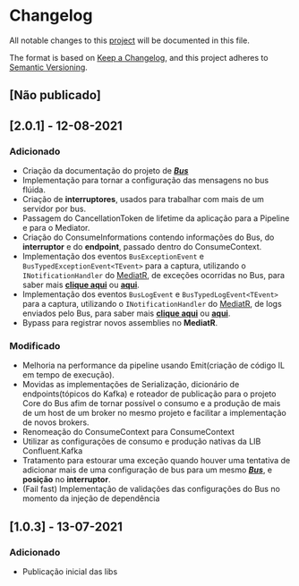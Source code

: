 # Changelog

All notable changes to this [project](README.md) will be documented in this file.

The format is based on [Keep a Changelog](https://keepachangelog.com/en/1.0.0/),
and this project adheres to [Semantic Versioning](https://semver.org/spec/v2.0.0.html).

## [Não publicado]

## [2.0.1] - 12-08-2021

### Adicionado

- Criação da documentação do projeto de [**_Bus_**](./docs/bus/README.md)
- Implementação para tornar a configuração das mensagens no bus flúida.
- Criação de __**interruptores**__, usados para trabalhar com mais de um servidor por bus.
- Passagem do CancellationToken de lifetime da aplicação para a Pipeline e para o Mediator.
- Criação do ConsumeInformations contendo informações do Bus, do __**interruptor**__ e do __**endpoint**__, passado dentro do ConsumeContext.
- Implementação dos eventos `BusExceptionEvent` e `BusTypedExceptionEvent<TEvent>` para a captura, utilizando o `INotificationHandler` do [MediatR](https://github.com/jbogard/MediatR), de exceções ocorridas no Bus, para saber mais [**clique aqui**](docs/bus/monitoramento/monitoramento.md) ou [**aqui**](docs/bus/monitoramento/excecoes.md).
- Implementação dos eventos `BusLogEvent` e `BusTypedLogEvent<TEvent>` para a captura, utilizando o `INotificationHandler` do [MediatR](https://github.com/jbogard/MediatR), de logs enviados pelo Bus, para saber mais [**clique aqui**](docs/bus/monitoramento/monitoramento.md) ou [**aqui**](docs/bus/monitoramento/logs.md).
- Bypass para registrar novos assemblies no **MediatR**.

### Modificado

- Melhoria na performance da pipeline usando Emit(criação de código IL em tempo de execução).
- Movidas as implementações de Serialização, dicionário de endpoints(tópicos do Kafka) e roteador de publicação para o projeto Core do Bus afim de tornar possível o consumo e a produção de mais de um host de um broker no mesmo projeto e facilitar a implementação de novos brokers.
- Renomeação do ConsumeContext para ConsumeContext
- Utilizar as configurações de consumo e produção nativas da LIB Confluent.Kafka
- Tratamento para estourar uma exceção quando houver uma tentativa de adicionar mais de uma configuração de bus para um mesmo [**_Bus_**](./docs/bus/README.md), e __**posição**__ no __**interruptor**__.
- (Fail fast) Implementação de validações das configurações do Bus no momento da injeção de dependência

## [1.0.3] - 13-07-2021

### Adicionado

- Publicação inicial das libs
